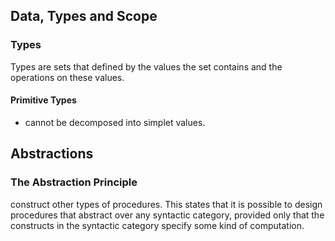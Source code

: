 ## Data, Types and Scope

### Types
Types are sets that defined by the values the set contains and the operations on these values.

#### Primitive Types
- cannot be decomposed into simplet values.

## Abstractions

### The Abstraction Principle
construct other types of procedures. 
This states that it is possible to design procedures that abstract over any syntactic category, provided only that the constructs in the syntactic category specify some kind of computation.